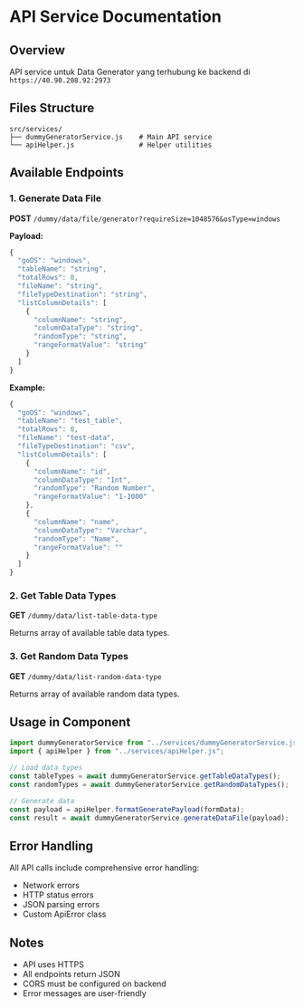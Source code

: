 # API Service Documentation

## Overview

API service untuk Data Generator yang terhubung ke backend di `https://40.90.208.92:2973`

## Files Structure

```
src/services/
├── dummyGeneratorService.js    # Main API service
└── apiHelper.js                # Helper utilities
```

## Available Endpoints

### 1. Generate Data File

**POST** `/dummy/data/file/generator?requireSize=1048576&osType=windows`

**Payload:**

```javascript
{
  "goOS": "windows",
  "tableName": "string",
  "totalRows": 0,
  "fileName": "string",
  "fileTypeDestination": "string",
  "listColumnDetails": [
    {
      "columnName": "string",
      "columnDataType": "string",
      "randomType": "string",
      "rangeFormatValue": "string"
    }
  ]
}
```

**Example:**

```javascript
{
  "goOS": "windows",
  "tableName": "test_table",
  "totalRows": 0,
  "fileName": "test-data",
  "fileTypeDestination": "csv",
  "listColumnDetails": [
    {
      "columnName": "id",
      "columnDataType": "Int",
      "randomType": "Random Number",
      "rangeFormatValue": "1-1000"
    },
    {
      "columnName": "name",
      "columnDataType": "Varchar",
      "randomType": "Name",
      "rangeFormatValue": ""
    }
  ]
}
```

### 2. Get Table Data Types

**GET** `/dummy/data/list-table-data-type`

Returns array of available table data types.

### 3. Get Random Data Types

**GET** `/dummy/data/list-random-data-type`

Returns array of available random data types.

## Usage in Component

```javascript
import dummyGeneratorService from "../services/dummyGeneratorService.js";
import { apiHelper } from "../services/apiHelper.js";

// Load data types
const tableTypes = await dummyGeneratorService.getTableDataTypes();
const randomTypes = await dummyGeneratorService.getRandomDataTypes();

// Generate data
const payload = apiHelper.formatGeneratePayload(formData);
const result = await dummyGeneratorService.generateDataFile(payload);
```

## Error Handling

All API calls include comprehensive error handling:

- Network errors
- HTTP status errors
- JSON parsing errors
- Custom ApiError class

## Notes

- API uses HTTPS
- All endpoints return JSON
- CORS must be configured on backend
- Error messages are user-friendly
